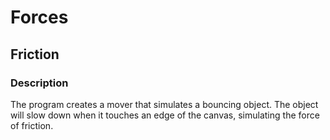 # Forces

## Friction

### Description

The program creates a mover that simulates a bouncing object. The object will slow down when it touches an edge of the canvas, simulating the force of friction.

